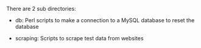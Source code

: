 There are 2 sub directories:

- db: Perl scripts to make a connection to a MySQL database to reset the database

- scraping: Scripts to scrape test data from websites